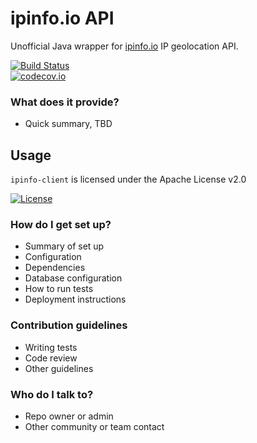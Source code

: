 # ipinfo.io API

Unofficial Java wrapper for [ipinfo.io](http://ipinfo.io "Comprehensive IP details website and API") IP geolocation API.

[![Build Status](https://drone.io/bitbucket.org/ur6lad/ipinfo-api/status.png)](https://drone.io/bitbucket.org/ur6lad/ipinfo-api/latest)  
[![codecov.io](http://codecov.io/bitbucket/ur6lad/ipinfo-api/coverage.svg?branch=default)](http://codecov.io/bitbucket/ur6lad/ipinfo-api?branch=default)

### What does it provide?

* Quick summary, TBD

## Usage

`ipinfo-client` is licensed under the Apache License v2.0

[![License](https://img.shields.io/badge/license-Apache%202.0-blue.svg?style=flat)](http://www.apache.org/licenses/LICENSE-2.0.html)

### How do I get set up? ###

* Summary of set up
* Configuration
* Dependencies
* Database configuration
* How to run tests
* Deployment instructions

### Contribution guidelines ###

* Writing tests
* Code review
* Other guidelines

### Who do I talk to? ###

* Repo owner or admin
* Other community or team contact